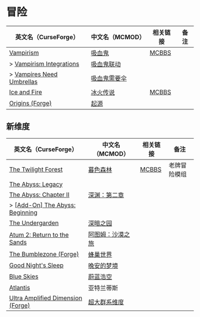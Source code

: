 # 冒险

| 英文名（CurseForge）                                                                              | 中文名（MCMOD）                                      | 相关链接                                              | 备注 |
| ------------------------------------------------------------------------------------------------- | ---------------------------------------------------- | ----------------------------------------------------- | ---- |
| [Vampirism](https://www.curseforge.com/minecraft/mc-mods/vampirism-become-a-vampire)              | [吸血鬼](https://www.mcmod.cn/class/930.html)        | [MCBBS](https://www.mcbbs.net/thread-771842-1-1.html) |      |
| > [Vampirism Integrations](https://www.curseforge.com/minecraft/mc-mods/vampirism-integrations)   | [吸血鬼联动](https://www.mcmod.cn/class/2439.html)   |                                                       |      |
| > [Vampires Need Umbrellas](https://www.curseforge.com/minecraft/mc-mods/vampires-need-umbrellas) | [吸血鬼需要伞](https://www.mcmod.cn/class/2405.html) |                                                       |      |
| [Ice and Fire](https://www.curseforge.com/minecraft/mc-mods/ice-and-fire-dragons)                 | [冰火传说](https://www.mcmod.cn/class/770.html)      | [MCBBS](https://www.mcbbs.net/thread-847008-1-1.html) |      |
| [Origins (Forge)](https://www.curseforge.com/minecraft/mc-mods/origins-forge)                     | [起源](https://www.mcmod.cn/class/3111.html)         |                                                       |      |

## 新维度

| 英文名（CurseForge）                                                                                       | 中文名（MCMOD）                                         | 相关链接                                              | 备注         |
| ---------------------------------------------------------------------------------------------------------- | ------------------------------------------------------- | ----------------------------------------------------- | ------------ |
| [The Twilight Forest](https://www.curseforge.com/minecraft/mc-mods/the-twilight-forest)                    | [暮色森林](https://www.mcmod.cn/class/61.html)          | [MCBBS](https://www.mcbbs.net/thread-733312-1-1.html) | 老牌冒险模组 |
| [The Abyss: Legacy](https://www.curseforge.com/minecraft/mc-mods/the-abyss)                                |                                                         |                                                       |              |
| [The Abyss: Chapter II](https://www.curseforge.com/minecraft/mc-mods/the-abyss-chapter-ii)                 | [深渊：第二章](https://www.mcmod.cn/class/3527.html)    |                                                       |              |
| > [[Add-On] The Abyss: Beginning](https://www.curseforge.com/minecraft/mc-mods/add-on-the-abyss-beginning) |                                                         |                                                       |              |
| [The Undergarden](https://www.curseforge.com/minecraft/mc-mods/the-undergarden)                            | [深暗之园](https://www.mcmod.cn/class/2870.html)        |                                                       |              |
| [Atum 2: Return to the Sands](https://www.mcmod.cn/class/117.html)                                         | [阿图姆：沙漠之旅](https://www.mcmod.cn/class/117.html) |                                                       |              |
| [The Bumblezone (Forge)](https://www.curseforge.com/minecraft/mc-mods/the-bumblezone-forge)                | [蜂巢世界](https://www.mcmod.cn/class/2489.html)        |                                                       |              |
| [Good Night's Sleep](https://www.curseforge.com/minecraft/mc-mods/good-nights-sleep)                       | [晚安的梦境](https://www.mcmod.cn/class/471.html)       |                                                       |              |
| [Blue Skies](https://www.curseforge.com/minecraft/mc-mods/blue-skies)                                      | [蔚蓝浩空](https://www.mcmod.cn/class/1563.html)        |                                                       |              |
| [Atlantis](https://www.curseforge.com/minecraft/mc-mods/atlantis)                                          | 亚特兰蒂斯                                              |                                                       |              |
| [Ultra Amplified Dimension (Forge)](https://www.curseforge.com/minecraft/mc-mods/ultra-amplified-mod)      | [超大群系维度](https://www.mcmod.cn/class/4077.html)    |                                                       |              |
